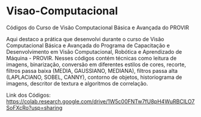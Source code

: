 # Visao-Computacional
Códigos do Curso de Visão Computacional Básica e Avançada do PROVIR

Aqui destaco a prática que desenvolvi durante o curso de Visão Computacional Básica e Avançada do Programa de Capacitação e Desenvolvimento em Visão Computacional, Robótica e Aprendizado de Máquina - PROVIR. Nesses códigos contém técnicas como leitura de imagens, binarização, conversão em diferentes estilos de cores, recorte, filtros passa baixa (MEDIA, GAUSSIANO, MEDIANA), filtros passa alta (LAPLACIANO, SOBEL, CANNY), contorno de objetos, historiograma de imagens, descritor de textura e algoritmos de correlação.

Link dos Códigos: https://colab.research.google.com/drive/1W5c00FNTw7fU8pH4WuRBCILO7SoFXcRo?usp=sharing
